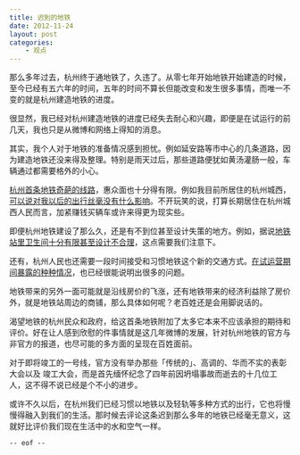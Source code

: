```yaml
---
title: 迟到的地铁
date: 2012-11-24
layout: post
categories:
    - 观点
---
```


那么多年过去，杭州终于通地铁了，久违了。从零七年开始地铁开始建造的时候，至今已经有五六年的时间，五年的时间不算长但能改变和发生很多事情，而唯一不变的就是杭州建造地铁的进度。

很显然，我已经对杭州建造地铁的进度已经失去耐心和兴趣，即便是在试运行的前几天，我也只是从微博和网络上得知的消息。

其实，我个人对于地铁的准备情况感到担忧。例如延安路等市中心的几条道路，因为建造地铁还没来得及整理。特别是雨天过后，那些道路便犹如黄汤灌肠一般，车辆通过都需要格外的小心。

[杭州首条地铁奇葩的线路](http://baike.baidu.com/view/540908.htm)，惠众面也十分得有限。例如我目前所居住的杭州城西，[可以说对我以后的出行丝毫没有什么影响](http://weibo.com/1047526193/z6dmJ5D6V)。不开玩笑的说，打算长期居住在杭州城西人民而言，加紧赚钱买辆车或许来得更为现实些。

即便杭州地铁建设了那么久，还是有不到位甚至设计失策的地方。例如，据说[地铁站里卫生间十分有限甚至设计不合理](http://weibo.com/1706370354/z6HVbrN5i)，这点需要我们注意下。

还有，杭州人民也还需要一段时间接受和习惯地铁这个新的交通方式。[在试运营期间暴露的种种情况](http://weibo.com/1700720163/z63Apvh4T)，也已经很能说明出很多的问题。

地铁带来的另外一面可能就是沿线房价的飞涨，还有地铁带来的经济利益除了房价外，就是地铁站周边的商铺，那么具体如何呢？老百姓还是会用脚说话的。

渴望地铁的杭州民众和政府，给这首条地铁附加了太多它本来不应该承担的期待和评价。好在让人感到欣慰的件事情就是这几年微博的发展，针对杭州地铁的官方与非官方的报道，也尽可能的多方面的呈现在百姓面前。

对于即将竣工的一号线，官方没有举办那些「传统的」、高调的、华而不实的表彰大会以及
竣工大会，而是首先缅怀纪念了四年前因坍塌事故而逝去的十几位工人，这不得不说已经是个不小的进步。

或许不久以后，在杭州我们已经习惯以地铁以及轻轨等多种方式的出行，它也将慢慢得融入到我们的生活。那时候去评论这条迟到那么多年的地铁已经毫无意义，这就好比评价我们现在生活中的水和空气一样。

`-- eof --`

